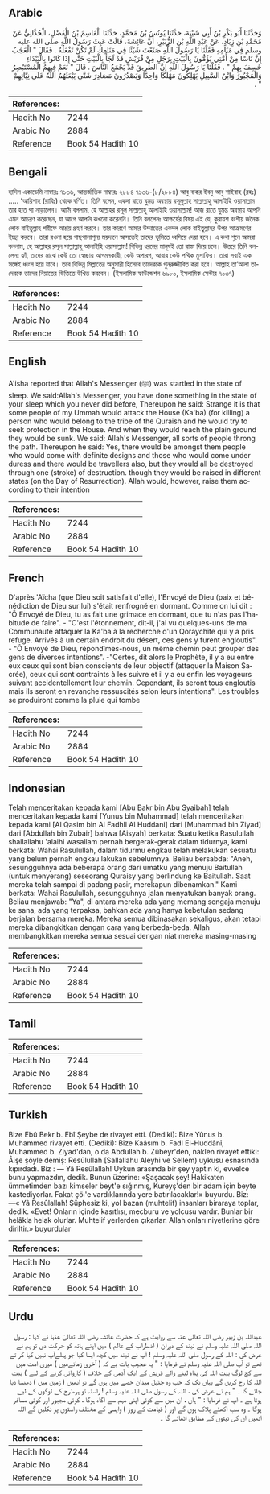 ## Arabic


<div dir="rtl" lang="ar" style={{fontSize:'larger',backgroundColor:'#f8f9fa',padding:20}}>
وَحَدَّثَنَا أَبُو بَكْرِ بْنُ أَبِي شَيْبَةَ، حَدَّثَنَا يُونُسُ بْنُ مُحَمَّدٍ، حَدَّثَنَا الْقَاسِمُ بْنُ الْفَضْلِ، الْحُدَّانِيُّ عَنْ مُحَمَّدِ بْنِ زِيَادٍ، عَنْ عَبْدِ اللَّهِ بْنِ الزُّبَيْرِ، أَنَّ عَائِشَةَ، قَالَتْ عَبِثَ رَسُولُ اللَّهِ صلى الله عليه وسلم فِي مَنَامِهِ فَقُلْنَا يَا رَسُولَ اللَّهِ صَنَعْتَ شَيْئًا فِي مَنَامِكَ لَمْ تَكُنْ تَفْعَلُهُ ‏.‏ فَقَالَ ‏"‏ الْعَجَبُ إِنَّ نَاسًا مِنْ أُمَّتِي يَؤُمُّونَ بِالْبَيْتِ بِرَجُلٍ مِنْ قُرَيْشٍ قَدْ لَجَأَ بِالْبَيْتِ حَتَّى إِذَا كَانُوا بِالْبَيْدَاءِ خُسِفَ بِهِمْ ‏"‏ ‏.‏ فَقُلْنَا يَا رَسُولَ اللَّهِ إِنَّ الطَّرِيقَ قَدْ يَجْمَعُ النَّاسَ ‏.‏ قَالَ ‏"‏ نَعَمْ فِيهِمُ الْمُسْتَبْصِرُ وَالْمَجْبُورُ وَابْنُ السَّبِيلِ يَهْلِكُونَ مَهْلَكًا وَاحِدًا وَيَصْدُرُونَ مَصَادِرَ شَتَّى يَبْعَثُهُمُ اللَّهُ عَلَى نِيَّاتِهِمْ ‏"‏ ‏.‏
</div>
<div style={{backgroundColor:'#f8f9fa',padding:20, marginBottom: 10}}><table> <thead> <tr> <th>References:</th> <th></th> </tr> </thead> <tbody><tr><td>Hadith No</td><td>7244</td></tr><tr><td>Arabic No</td><td>2884</td></tr><tr><td>Reference</td><td>Book 54 Hadith 10</td></tr></tbody></table></div>

## Bengali


<div dir="ltr" lang="bn" style={{fontSize:'larger',backgroundColor:'#f8f9fa',padding:20}}>
হাদিস একাডেমি নাম্বারঃ ৭১৩৬, আন্তর্জাতিক নাম্বারঃ ২৮৮৪ ৭১৩৬-(৮/২৮৮৪) আবু বাকর ইবনু আবু শাইবাহ (রহঃ) ..... ‘আয়িশাহ (রাযিঃ) থেকে বর্ণিত। তিনি বলেন, একদা রাতে ঘুমন্ত অবস্থায় রসূলুল্লাহ সাল্লাল্লাহু আলাইহি ওয়াসাল্লাম তার হাত পা নাড়ালেন। আমি বললাম, হে আল্লাহর রসূল সাল্লাল্লাহু আলাইহি ওয়াসাল্লাম! আজ রাতে ঘুমন্ত অবস্থায় আপনি এমন আচরণ করেছেন, যা আগে আপনি কখনো করেননি। তিনি বললেনঃ আশ্চর্যের বিষয় এই যে, কুরায়শ বংশীয় জনৈক লোক বাইতুল্লাহ শরীফে আশ্রয় গ্রহণ করবে। তার কারণে আমার উম্মাতের একদল লোক বাইতুল্লাহর উপর আক্রমণের ইচ্ছা করবে। তারা রওনা হয়ে গাছপালাশূন্য ময়দানে আসতেই তাদের ভূমিতে ধ্বসিয়ে দেয়া হবে। এ কথা শুনে আমরা বললাম, হে আল্লাহর রসূল সাল্লাল্লাহু আলাইহি ওয়াসাল্লাম! বিভিন্ন ধরনের মানুষই তো রাস্তা দিয়ে চলে। উত্তরে তিনি বললেনঃ হ্যাঁ, তাদের মাঝে কেউ তো স্বেচ্ছায় আগমনকারী, কেউ অপারগ, আবার কেউ পথিক মুসাফির। তারা সবাই এক সঙ্গেই ধ্বংস হয়ে যাবে। তবে বিভিন্ন মিল্লাতের অনুসারী হিসেবে তাদেরকে পুনরুজ্জীবিত করা হবে। আল্লাহ তা’আলা তাদেরকে তাদের নিয়াতের ভিত্তিতে উখিত করবেন। (ইসলামিক ফাউন্ডেশন ৬৯৮০, ইসলামিক সেন্টার ৭০৩৭)
</div>
<div style={{backgroundColor:'#f8f9fa',padding:20, marginBottom: 10}}><table> <thead> <tr> <th>References:</th> <th></th> </tr> </thead> <tbody><tr><td>Hadith No</td><td>7244</td></tr><tr><td>Arabic No</td><td>2884</td></tr><tr><td>Reference</td><td>Book 54 Hadith 10</td></tr></tbody></table></div>

## English


<div dir="ltr" lang="en" style={{fontSize:'larger',backgroundColor:'#f8f9fa',padding:20}}>
A'isha reported that Allah's Messenger (ﷺ) was startled in the state of sleep. We said:Allah's Messenger, you have done something in the state of your sleep which you never did before, Thereupon he said: Strange it is that some people of my Ummah would attack the House (Ka'ba) (for killing) a person who would belong to the tribe of the Quraish and he would try to seek protection in the House. And when they would reach the plain ground they would be sunk. We said: Allah's Messenger, all sorts of people throng the path. Thereupon he said: Yes, there would be amongst them people who would come with definite designs and those who would come under duress and there would be travellers also, but they would all be destroyed through one (stroke) of destruction. though they would be raised in different states (on the Day of Resurrection). Allah would, however, raise them according to their intention
</div>
<div style={{backgroundColor:'#f8f9fa',padding:20, marginBottom: 10}}><table> <thead> <tr> <th>References:</th> <th></th> </tr> </thead> <tbody><tr><td>Hadith No</td><td>7244</td></tr><tr><td>Arabic No</td><td>2884</td></tr><tr><td>Reference</td><td>Book 54 Hadith 10</td></tr></tbody></table></div>

## French


<div dir="ltr" lang="fr" style={{fontSize:'larger',backgroundColor:'#f8f9fa',padding:20}}>
D'après 'Aïcha (que Dieu soit satisfait d'elle), l'Envoyé de Dieu (paix et bénédiction de Dieu sur lui) s'était renfrogné en dormant. Comme on lui dit : "Ô Envoyé de Dieu, tu as fait une grimace en dormant, que tu n'as pas l'habitude de faire". - "C'est l'étonnement, dit-il, j'ai vu quelques-uns de ma Communauté attaquer la Ka'ba à la recherche d'un Qoraychite qui y a pris refuge. Arrivés à un certain endroit du désert, ces gens y furent engloutis". - "Ô Envoyé de Dieu, répondîmes-nous, un même chemin peut grouper des gens de diverses intentions". -"Certes, dit alors le Prophète, il y a eu entre eux ceux qui sont bien conscients de leur objectif (attaquer la Maison Sacrée), ceux qui sont contraints à les suivre et il y a eu enfin les voyageurs suivant accidentellement leur chemin. Cependant, ils seront tous engloutis mais ils seront en revanche ressuscités selon leurs intentions". Les troubles se produiront comme la pluie qui tombe
</div>
<div style={{backgroundColor:'#f8f9fa',padding:20, marginBottom: 10}}><table> <thead> <tr> <th>References:</th> <th></th> </tr> </thead> <tbody><tr><td>Hadith No</td><td>7244</td></tr><tr><td>Arabic No</td><td>2884</td></tr><tr><td>Reference</td><td>Book 54 Hadith 10</td></tr></tbody></table></div>

## Indonesian


<div dir="ltr" lang="id" style={{fontSize:'larger',backgroundColor:'#f8f9fa',padding:20}}>
Telah menceritakan kepada kami [Abu Bakr bin Abu Syaibah] telah menceritakan kepada kami [Yunus bin Muhammad] telah menceritakan kepada kami [Al Qasim bin Al Fadhll Al Huddani] dari [Muhammad bin Ziyad] dari [Abdullah bin Zubair] bahwa [Aisyah] berkata: Suatu ketika Rasulullah shallallahu 'alaihi wasallam pernah bergerak-gerak dalam tidurnya, kami berkata: Wahai Rasulullah, dalam tidurmu engkau telah melakukan sesuatu yang belum pernah engkau lakukan sebelumnya. Beliau bersabda: "Aneh, sesungguhnya ada beberapa orang dari umatku yang menuju Baitullah (untuk menyerang) seseorang Quraisy yang berlindung ke Baitullah. Saat mereka telah sampai di padang pasir, merekapun dibenamkan." Kami berkata: Wahai Rasulullah, sesungguhnya jalan menyatukan banyak orang. Beliau menjawab: "Ya", di antara mereka ada yang memang sengaja menuju ke sana, ada yang terpaksa, bahkan ada yang hanya kebetulan sedang berjalan bersama mereka. Mereka semua dibinasakan sekaligus, akan tetapi mereka dibangkitkan dengan cara yang berbeda-beda. Allah membangkitkan mereka semua sesuai dengan niat mereka masing-masing
</div>
<div style={{backgroundColor:'#f8f9fa',padding:20, marginBottom: 10}}><table> <thead> <tr> <th>References:</th> <th></th> </tr> </thead> <tbody><tr><td>Hadith No</td><td>7244</td></tr><tr><td>Arabic No</td><td>2884</td></tr><tr><td>Reference</td><td>Book 54 Hadith 10</td></tr></tbody></table></div>

## Tamil


<div dir="ltr" lang="ta" style={{fontSize:'larger',backgroundColor:'#f8f9fa',padding:20}}>

</div>
<div style={{backgroundColor:'#f8f9fa',padding:20, marginBottom: 10}}><table> <thead> <tr> <th>References:</th> <th></th> </tr> </thead> <tbody><tr><td>Hadith No</td><td>7244</td></tr><tr><td>Arabic No</td><td>2884</td></tr><tr><td>Reference</td><td>Book 54 Hadith 10</td></tr></tbody></table></div>

## Turkish


<div dir="ltr" lang="tr" style={{fontSize:'larger',backgroundColor:'#f8f9fa',padding:20}}>
Bize Ebû Bekr b. Ebî Şeybe de rivayet etti. (Dediki): Bize Yûnus b. Muhammed rivayet etti. (Dediki): Bize Kaâsım b. Fadl El-Huddânî, Muhammed b. Ziyad'dan, o da Abdullah b. Zübeyr'den, naklen rivayet ettiki: Âişe şöyle demiş: Resûlullah [Sallallahu Aleyhi ve Sellem) uykusu esnasında kıpırdadı. Biz : — Yâ Resûlallah! Uykun arasında bir şey yaptın ki, evvelce bunu yapmazdın, dedik. Bunun üzerine: «Şaşacak şey! Hakikaten ümmetimden bazı kimseler beyt'e sığınmış, Kureyş'den bir adam için beyte kastediyorlar. Fakat çöl'e vardıklarında yere batırılacaklar!» buyurdu. Biz: —« Yâ Resûlallah! Şüphesiz ki, yol bazan (muhtelif) insanları biraraya toplar, dedik. «Evet! Onların içinde kasıtlısı, mecburu ve yolcusu vardır. Bunlar bir helâkla helak olurlar. Muhtelif yerlerden çıkarlar. Allah onları niyetlerine göre diriltir.» buyurdular
</div>
<div style={{backgroundColor:'#f8f9fa',padding:20, marginBottom: 10}}><table> <thead> <tr> <th>References:</th> <th></th> </tr> </thead> <tbody><tr><td>Hadith No</td><td>7244</td></tr><tr><td>Arabic No</td><td>2884</td></tr><tr><td>Reference</td><td>Book 54 Hadith 10</td></tr></tbody></table></div>

## Urdu


<div dir="rtl" lang="ur" style={{fontSize:'larger',backgroundColor:'#f8f9fa',padding:20}}>
عبداللہ بن زبیر رضی اللہ تعالیٰ عنہ سے روایت ہے کہ حضرت عائشہ رضی اللہ تعالیٰ عنہا نے کہا : رسول اللہ صلی اللہ علیہ وسلم نے نیند کے دوران ( اضطراب کے عالم ) میں اپنے ہاتھ کو حرکت دی تو ہم نے عرض کی : اللہ کے رسول صلی اللہ علیہ وسلم ! آپ نے نیند میں کچھ ایسا کیا جو پہلےآپ نہیں کیا کر تے تھے تو آپ صلی اللہ علیہ وسلم نے فرمایا : " یہ عجیب بات ہے کہ ( آخری زمانےمیں ) میری امت میں سے کچ لوگ بیت اللہ کی پناہ لینے والے قریش کے ایک آدمی کے خلاف ( کاروائی کرنے کے لیے ) بیت اللہ کا رخ کریں گے یہاں تک کہ جب وہ چٹیل میدان حصے میں ہوں گے تو انھیں ( زمین میں ) دھنسا دیا جائے گا ۔ " ہم نے عرض کی ، اللہ کے رسول صلی اللہ علیہ وسلم ! راستہ تو ہرطرح کے لوگوں کے لیے ہوتا ہے ۔ آپ نے فرمایا : " ہاں ، ان میں سے کوئی اپنی مہم سے آگاہ ہوگا ، کوئی مجبور اور کوئی مسافر ہوگا ۔ وہ سب اکھٹے ہلاک ہوں گے اور ( قیامت کے روز ) واپسی کے مختلف راستوں پر نکلیں گے اللہ انھیں ان کی نیتوں کے مطابق اٹھائے گا ۔
</div>
<div style={{backgroundColor:'#f8f9fa',padding:20, marginBottom: 10}}><table> <thead> <tr> <th>References:</th> <th></th> </tr> </thead> <tbody><tr><td>Hadith No</td><td>7244</td></tr><tr><td>Arabic No</td><td>2884</td></tr><tr><td>Reference</td><td>Book 54 Hadith 10</td></tr></tbody></table></div>